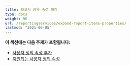 ```yaml
---
title: 보고서 항목 속성 확장
type: docs
weight: 90
url: /reportingservices/expand-report-items-properties/
lastmod: "2021-06-05"
---
```


**이 섹션에는 다음 주제가 포함됩니다:**

- [사용자 정의 속성 추가](/pdf/reportingservices/adding-custom-properties/)
- [지원되는 사용자 정의 속성](/pdf/reportingservices/custom-properties-supported/)